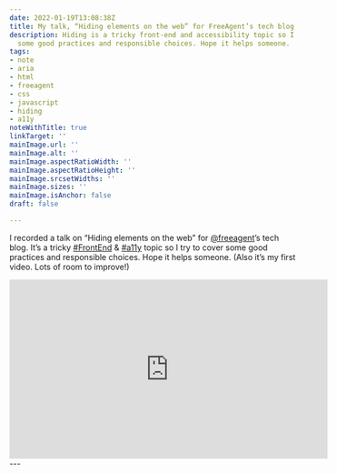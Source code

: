 ```yaml
---
date: 2022-01-19T13:08:38Z
title: My talk, “Hiding elements on the web” for FreeAgent’s tech blog
description: Hiding is a tricky front-end and accessibility topic so I try to cover
  some good practices and responsible choices. Hope it helps someone.
tags:
- note
- aria
- html
- freeagent
- css
- javascript
- hiding
- a11y
noteWithTitle: true
linkTarget: ''
mainImage.url: ''
mainImage.alt: ''
mainImage.aspectRatioWidth: ''
mainImage.aspectRatioHeight: ''
mainImage.srcsetWidths: ''
mainImage.sizes: ''
mainImage.isAnchor: false
draft: false

---
```

I recorded a talk on “Hiding elements on the web” for [@freeagent](https://twitter.com/freeagent)’s tech blog. It’s a tricky [#FrontEnd](https://twitter.com/hashtag/FrontEnd?src=hashtag_click) & [#a11y](https://twitter.com/hashtag/a11y?src=hashtag_click) topic so I try to cover some good practices and responsible choices. Hope it helps someone. (Also it’s my first video. Lots of room to improve!)

<iframe title="Hiding elements on the web, a talk by Laurence Hughes of FreeAgent’s Design System team" loading="lazy" width="560" height="315" src="https://www.youtube.com/embed/AZ6uw4KCOQA" frameborder="0" allow="accelerometer; autoplay; encrypted-media; gyroscope; picture-in-picture" allowfullscreen></iframe>
---